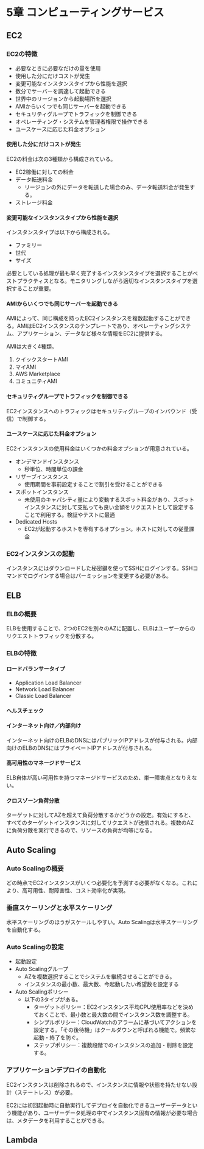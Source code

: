 # 5章 コンピューティングサービス

## EC2

### EC2の特徴

- 必要なときに必要なだけの量を使用
- 使用した分にだけコストが発生
- 変更可能なインスタンスタイプから性能を選択
- 数分でサーバーを調達して起動できる
- 世界中のリージョンから起動場所を選択
- AMIからいくつでも同じサーバーを起動できる
- セキュリティグループでトラフィックを制御できる
- オペレーティング・システムを管理者権限で操作できる
- ユースケースに応じた料金オプション

#### 使用した分にだけコストが発生

EC2の料金は次の3種類から構成されている。

- EC2稼働に対しての料金
- データ転送料金
  - リージョンの外にデータを転送した場合のみ、データ転送料金が発生する。
- ストレージ料金

#### 変更可能なインスタンスタイプから性能を選択

インスタンスタイプは以下から構成される。

- ファミリー
- 世代
- サイズ

必要としている処理が最も早く完了するインスタンスタイプを選択することがベストプラクティスとなる。モニタリングしながら適切なインスタンスタイプを選択することが重要。

#### AMIからいくつでも同じサーバーを起動できる

AMIによって、同じ構成を持ったEC2インスタンスを複数起動することができる。AMIはEC2インスタンスのテンプレートであり、オペレーティングシステム、アプリケーション、データなど様々な情報をEC2に提供する。

AMIは大きく4種類。

1. クイックスタートAMI
2. マイAMI
3. AWS Marketplace
4. コミュニティAMI

#### セキュリティグループでトラフィックを制御できる

EC2インスタンスへのトラフィックはセキュリティグループのインバウンド（受信）で制御する。

#### ユースケースに応じた料金オプション

EC2インスタンスの使用料金はいくつかの料金オプションが用意されている。

- オンデマンドインスタンス
  - 秒単位、時間単位の課金
- リザーブインスタンス
  - 使用期間を事前設定することで割引を受けることができる
- スポットインスタンス
  - 未使用のキャパシティ量により変動するスポット料金があり、スポットインスタンスに対して支払っても良い金額をリクエストとして設定することで利用する。検証やテストに最適
- Dedicated Hosts
  - EC2が起動するホストを専有するオプション。ホストに対しての従量課金

### EC2インスタンスの起動

インスタンスにはダウンロードした秘密鍵を使ってSSHにログインする。SSHコマンドでログインする場合はパーミッションを変更する必要がある。

## ELB

### ELBの概要

ELBを使用することで、2つのEC2を別々のAZに配置し、ELBはユーザーからのリクエストトラフィックを分散する。

### ELBの特徴

#### ロードバランサータイプ

- Application Load Balancer
- Network Load Balancer
- Classic Load Balancer

#### ヘルスチェック

#### インターネット向け／内部向け

インターネット向けのELBのDNSにはパブリックIPアドレスが付与される。内部向けのELBのDNSにはプライベートIPアドレスが付与される。

#### 高可用性のマネージドサービス

ELB自体が高い可用性を持つマネージドサービスのため、単一障害点となりえない。

#### クロスゾーン負荷分散

ターゲットに対してAZを超えて負荷分散するかどうかの設定。有効にすると、すべてのターゲットインスタンスに対してリクエストが送信される。複数のAZに負荷分散を実行できるので、リソースの負荷が均等になる。

## Auto Scaling

### Auto Scalingの概要

どの時点でEC2インスタンスがいくつ必要化を予測する必要がなくなる。これにより、高可用性、耐障害性、コスト効率化が実現。

### 垂直スケーリングと水平スケーリング

水平スケーリングのほうがスケールしやすい。Auto Scalingは水平スケーリングを自動化する。

### Auto Scalingの設定

- 起動設定
- Auto Scalingグループ
  - AZを複数選択することでシステムを継続させることができる。
  - インスタンスの最小数、最大数、今起動したい希望数を設定する
- Auto Scalingポリシー
  - 以下の3タイプがある。
    - ターゲットポリシー：EC2インスタンス平均CPU使用率などを決めておくことで、最小数と最大数の間でインスタンス数を調整する。
    - シンプルポリシー：CloudWatchのアラームに基づいてアクションを設定する。「その後待機」はクールダウンと呼ばれる機能で。頻繁な起動・終了を防ぐ。
    - ステップポリシー：複数段階でのインスタンスの追加・削除を設定する。

### アプリケーションデプロイの自動化

EC2インスタンスは削除されるので、インスタンスに情報や状態を持たせない設計（ステートレス）が必要。

EC2には初回起動時に自動実行してデプロイを自動化できるユーザーデータという機能があり、ユーザーデータ処理の中でインスタンス固有の情報が必要な場合は、メタデータを利用することができる。

## Lambda


